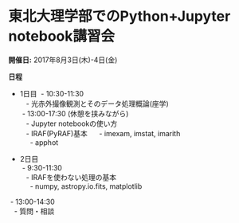 # 東北大理学部でのPython+Jupyter notebook講習会

**開催日:**
2017年8月3日(木)-4日(金)

**日程**
- 1日目 
  - 10:30-11:30  
    - 光赤外撮像観測とそのデータ処理概論(座学)  
  - 13:00-17:30 (休憩を挟みながら)  
    - Jupyter notebookの使い方  
    - IRAF(PyRAF)基本 
      - imexam, imstat, imarith  
      - apphot  

- 2日目  
  - 9:30-11:30  
    - IRAFを使わない処理の基本  
      - numpy, astropy.io.fits, matplotlib  

  - 13:00-14:30  
    - 質問・相談  




